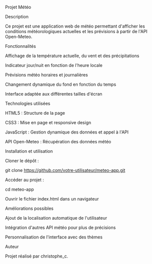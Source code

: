 Projet Météo

Description

Ce projet est une application web de météo permettant d'afficher les conditions météorologiques actuelles et les prévisions à partir de l'API Open-Meteo.

Fonctionnalités

Affichage de la température actuelle, du vent et des précipitations

Indicateur jour/nuit en fonction de l'heure locale

Prévisions météo horaires et journalières

Changement dynamique du fond en fonction du temps

Interface adaptée aux différentes tailles d'écran

Technologies utilisées

HTML5 : Structure de la page

CSS3 : Mise en page et responsive design

JavaScript : Gestion dynamique des données et appel à l'API

API Open-Meteo : Récupération des données météo

Installation et utilisation

Cloner le dépôt :

git clone https://github.com/votre-utilisateur/meteo-app.git

Accéder au projet :

cd meteo-app

Ouvrir le fichier index.html dans un navigateur

Améliorations possibles

Ajout de la localisation automatique de l'utilisateur

Intégration d'autres API météo pour plus de précisions

Personnalisation de l'interface avec des thèmes

Auteur

Projet réalisé par christophe_c.